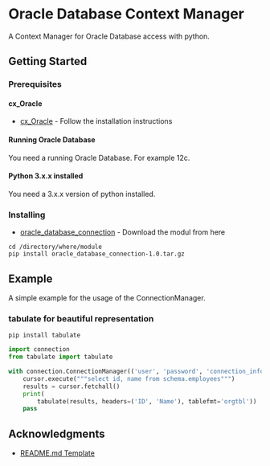 # Oracle Database Context Manager

A Context Manager for Oracle Database access with python.

## Getting Started

### Prerequisites

#### cx_Oracle

* [cx_Oracle](https://github.com/oracle/python-cx_Oracle) - Follow the installation instructions

#### Running Oracle Database

You need a running Oracle Database. For example 12c.

#### Python 3.x.x installed

You need a 3.x.x version of python installed.

### Installing

* [oracle_database_connection](https://github.com/dominikstraessle/python_stuff/blob/master/oracle_database/dist/oracle_database_connection-1.0.tar.gz) - Download the modul from here

```shell
cd /directory/where/module
pip install oracle_database_connection-1.0.tar.gz
```

## Example

A simple example for the usage of the ConnectionManager.

### tabulate for beautiful representation
```shell
pip install tabulate
```

```python
import connection
from tabulate import tabulate

with connection.ConnectionManager(('user', 'password', 'connection_info')) as cursor:
    cursor.execute("""select id, name from schema.employees""")
    results = cursor.fetchall()
    print(
        tabulate(results, headers=('ID', 'Name'), tablefmt='orgtbl'))
    pass

```

## Acknowledgments

* [README.md Template](https://gist.github.com/PurpleBooth/109311bb0361f32d87a2)
